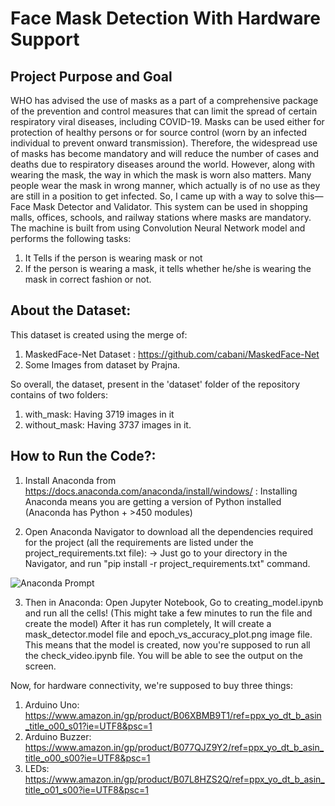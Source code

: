 # Face Mask Detection With Hardware Support

## Project Purpose and Goal
WHO has advised the use of masks as a part of a comprehensive package of the prevention and control measures that can limit the spread of certain respiratory viral diseases, including COVID-19. Masks can be used either for protection of healthy persons or for source control (worn by an infected individual to prevent onward transmission). Therefore, the widespread use of masks has become mandatory and will reduce the number of cases and deaths due to respiratory diseases around the world.
However, along with wearing the mask, the way in which the mask is worn also matters. Many people wear the mask in wrong manner, which actually is of no use as they are still in a position to get infected. So, I came up with a way to solve this— Face Mask Detector and Validator. This system can be used in shopping malls, offices, schools, and railway stations where masks are mandatory. 
The machine is built from using Convolution Neural Network model and performs the following tasks:
1. It Tells if the person is wearing mask or not
2. If the person is wearing a mask, it tells whether he/she is wearing the mask in correct fashion or not.

## About the Dataset:
This dataset is created using the merge of:
1. MaskedFace-Net Dataset : https://github.com/cabani/MaskedFace-Net
2. Some Images from dataset by Prajna. 

So overall, the dataset, present in the 'dataset' folder of the repository contains of two folders:
1. with_mask: Having 3719 images in it
2. without_mask: Having 3737 images in it.

## How to Run the Code?:

1. Install Anaconda from https://docs.anaconda.com/anaconda/install/windows/ : Installing Anaconda means you are getting a version of Python installed (Anaconda has Python + >450 modules)

2. Open Anaconda Navigator to download all the dependencies required for the project (all the requirements are listed under the project_requirements.txt file):
-> Just go to your directory in the Navigator, and run "pip install -r project_requirements.txt" command.

![Anaconda Prompt](https://github.com/piyushsharma220699/Face-Mask-Detection-Using-Hardware/blob/main/other_images/anaconda_prompt.png)

3. Then in Anaconda: 
Open Jupyter Notebook,
Go to creating_model.ipynb and run all the cells!
(This might take a few minutes to run the file and create the model) After it has run completely, It will create a mask_detector.model file and epoch_vs_accuracy_plot.png image file.
This means that the model is created, now you're supposed to run all the check_video.ipynb file. You will be able to see the output on the screen.

Now, for hardware connectivity, we're supposed to buy three things:
1. Arduino Uno: https://www.amazon.in/gp/product/B06XBMB9T1/ref=ppx_yo_dt_b_asin_title_o00_s01?ie=UTF8&psc=1
2. Arduino Buzzer: https://www.amazon.in/gp/product/B077QJZ9Y2/ref=ppx_yo_dt_b_asin_title_o00_s00?ie=UTF8&psc=1
3. LEDs: https://www.amazon.in/gp/product/B07L8HZS2Q/ref=ppx_yo_dt_b_asin_title_o01_s00?ie=UTF8&psc=1
